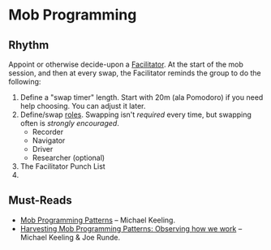 # Mob Programming

## Rhythm

Appoint or otherwise decide-upon a [Facilitator](https://github.com/michaelkeeling/mob-programming-patterns#patterns). At the start of the mob session, and then at every swap, the Facilitator reminds the group to do the following:

1. Define a "swap timer" length. Start with 20m (ala Pomodoro) if you need help choosing. You can adjust it later.
2. Define/swap [roles](https://github.com/michaelkeeling/mob-programming-patterns#patterns). Swapping isn't *required* every time, but swapping often is _strongly encouraged_.
	- Recorder
	- Navigator
	- Driver
	- Researcher (optional)
4. The Facilitator Punch List
5. 

## Must-Reads

- [Mob Programming Patterns](https://github.com/michaelkeeling/mob-programming-patterns) – Michael Keeling.
- [Harvesting Mob Programming Patterns: Observing how we work](https://www.agilealliance.org/resources/experience-reports/harvesting-mob-programming-patterns-observing-how-we-work/) – Michael Keeling & Joe Runde.

<!--stackedit_data:
eyJoaXN0b3J5IjpbMTUyOTYyNjE0MywtMTg3MTg5Mzg5Ml19
-->